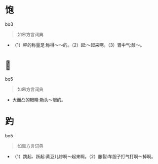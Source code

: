 # 饱
bo3
> 如皋方言词典
- （1）秤的称量足:称得～～的。（2）起:～起来啊。（3）胃中气:餩～。

# 𥄹
bo5
> 如皋方言词典
- 大而凸的眼睛:勒头～眼的。

# 趵
bo5
> 如皋方言词典
- （1）跳起、跃起:黄豆儿炒啊～起来啊。（2）胀裂:车胆子打气打啊～掉啊。
